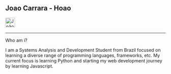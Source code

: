 ## Joao Carrara - Hoao


<a href="https://www.linkedin.com/in/queirozcarrara/" target="_blank">
  <img src="https://raw.githubusercontent.com/Hoao1/Hoao/master/assets/linkedin.svg" width="30px"  alt="João Carrara | LinkedIn" align="left" />
</a>

</a>
<br />
<br />

---

Who am i? 

I am a Systems Analysis and Development Student from Brazil focused on learning a diverse range of programming languages, frameworks, etc. My current focus is learning Python and starting my web development journey by learning Javascript. 

